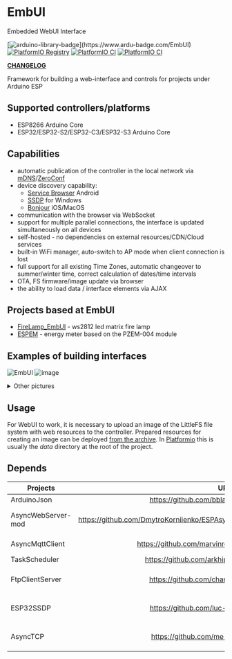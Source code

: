 # EmbUI
Embedded WebUI Interface

[![arduino-library-badge](https://www.ardu-badge.com/badge/EmbUI.svg?)](https://www.ardu-badge.com/EmbUI)
[![PlatformIO Registry](https://badges.registry.platformio.org/packages/dmytro%20korniienko/library/EmbUI.svg)](https://registry.platformio.org/libraries/dmytro%20korniienko/EmbUI)
[![PlatformIO CI](https://github.com/DmytroKorniienko/EmbUI/actions/workflows/pio_build_dev.yml/badge.svg)](https://github.com/DmytroKorniienko/EmbUI/actions/workflows/pio_build_dev.yml)
[![PlatformIO CI](https://github.com/DmytroKorniienko/EmbUI/actions/workflows/pio_build_main.yml/badge.svg)](https://github.com/DmytroKorniienko/EmbUI/actions/workflows/pio_build_main.yml)

__[CHANGELOG](/CHANGELOG.md)__

Framework for building a web-interface and controls for projects under Arduino ESP
## Supported controllers/platforms
 - ESP8266 Arduino Core
 - ESP32/ESP32-S2/ESP32-C3/ESP32-S3 Arduino Core

## Capabilities
 - automatic publication of the controller in the local network via [mDNS](https://en.wikipedia.org/wiki/Multicast_DNS)/[ZeroConf](https://en.wikipedia.org/wiki/Zero-configuration_networking)
 - device discovery capability:
    - [Service Browser](https://play.google.com/store/apps/details?id=com.druk.servicebrowser) Android
    - [SSDP](https://en.wikipedia.org/wiki/Simple_Service_Discovery_Protocol) for Windows
    - [Bonjour](https://en.wikipedia.org/wiki/Bonjour_(software)) iOS/MacOS
 - communication with the browser via WebSocket
 - support for multiple parallel connections, the interface is updated simultaneously on all devices
 - self-hosted - no dependencies on external resources/CDN/Cloud services
 - built-in WiFi manager, auto-switch to AP mode when client connection is lost
 - full support for all existing Time Zones, automatic changeover to summer/winter time, correct calculation of dates/time intervals
 - OTA, FS firmware/image update via browser
 - the ability to load data / interface elements via AJAX

## Projects based at EmbUI
 - [FireLamp_EmbUI](https://github.com/DmytroKorniienko/FireLamp_EmbUI/tree/dev) - ws2812 led matrix fire lamp
 - [ESPEM](https://github.com/vortigont/espem) - energy meter based on the PZEM-004 module


## Examples of building interfaces
![EmbUI](https://user-images.githubusercontent.com/26786760/140750180-65de2694-3ed8-41de-87eb-6f7e94ac12b2.png)
![image](https://user-images.githubusercontent.com/26786760/169590465-2947514b-a29f-446c-a8bb-16ab23abc912.png)

<details><summary>Other pictures</summary><img src="https://raw.githubusercontent.com/vortigont/espem/master/examples/espemembui.png" alt="espem ui" width="30%"/><img src="https://raw.githubusercontent.com/vortigont/espem/master/examples/espemembui_setup.png" alt="espem opts" width="30%"/></details>


## Usage
For WebUI to work, it is necessary to upload an image of the LittleFS file system with web resources to the controller.
Prepared resources for creating an image can be deployed [from the archive](https://github.com/DmytroKorniienko/EmbUI/raw/main/resources/data.zip).
In [Platformio](https://platformio.org/) this is usually the *data* directory at the root of the project.

## Depends

Projects           |                     URL                                                          | Remarks
------------------ | :-------------------------------------------------------------------------------:| --------------
ArduinoJson        |  https://github.com/bblanchon/ArduinoJson.git                                    |
AsyncWebServer-mod |  https://github.com/DmytroKorniienko/ESPAsyncWebServer/tree/ESPAsyncWebServerMod | manual install, fork
AsyncMqttClient    |  https://github.com/marvinroger/async-mqtt-client.git                            | manual install
TaskScheduler      |  https://github.com/arkhipenko/TaskScheduler.git                                 |
FtpClientServer    |  https://github.com/charno/FTPClientServer.git                                   | manual install, fork
ESP32SSDP          |  https://github.com/luc-github/ESP32SSDP.git                                     | manual install, esp32
AsyncTCP           |  https://github.com/me-no-dev/AsyncTCP.git                                       | manual install, esp32

